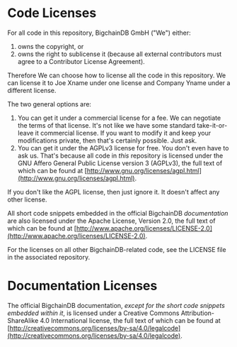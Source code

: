 # Code Licenses

For all code in this repository, BigchainDB GmbH ("We") either:

1. owns the copyright, or
2. owns the right to sublicense it (because all external contributors must agree to a Contributor License Agreement).

Therefore We can choose how to license all the code in this repository. We can license it to Joe Xname under one license and Company Yname under a different license.

The two general options are:

1. You can get it under a commercial license for a fee. We can negotiate the terms of that license. It's not like we have some standard take-it-or-leave it commercial license. If you want to modify it and keep your modifications private, then that's certainly possible. Just ask.
2. You can get it under the AGPLv3 license for free. You don't even have to ask us. That's because all code in _this_ repository is licensed under the GNU Affero General Public License version 3 (AGPLv3), the full text of which can be found at [http://www.gnu.org/licenses/agpl.html](http://www.gnu.org/licenses/agpl.html).

If you don't like the AGPL license, then just ignore it. It doesn't affect any other license.

All short code snippets embedded in the official BigchainDB _documentation_ are also licensed under the Apache License, Version 2.0, the full text of which can be found at [http://www.apache.org/licenses/LICENSE-2.0](http://www.apache.org/licenses/LICENSE-2.0).

For the licenses on all other BigchainDB-related code, see the LICENSE file in the associated repository.

# Documentation Licenses

The official BigchainDB documentation, _except for the short code snippets embedded within it_, is licensed under a Creative Commons Attribution-ShareAlike 4.0 International license, the full text of which can be found at [http://creativecommons.org/licenses/by-sa/4.0/legalcode](http://creativecommons.org/licenses/by-sa/4.0/legalcode).
